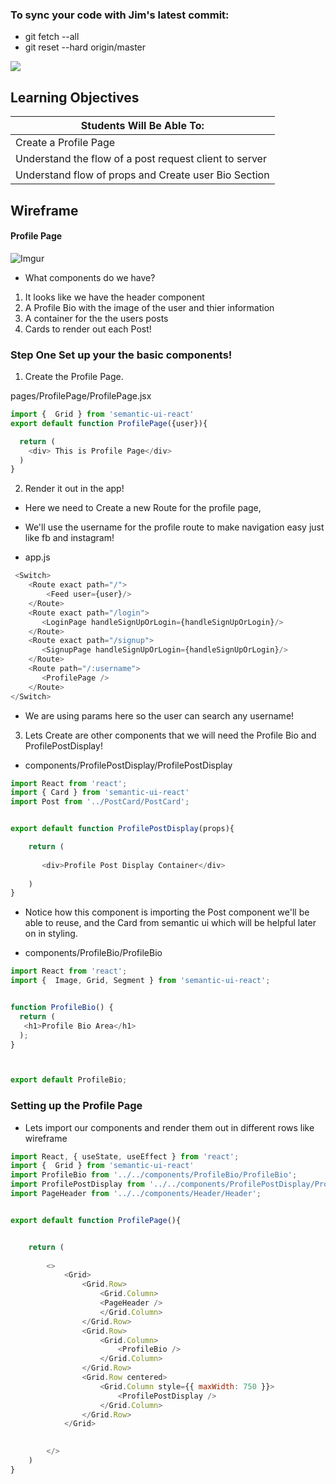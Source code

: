 ### To sync your code with Jim's latest commit:

- git fetch --all
- git reset --hard origin/master


<img src="https://i.imgur.com/fx2orT2.png">

## Learning Objectives

| Students Will Be Able To: |
| --- |
| Create a Profile Page  |
| Understand the flow of a post request client to server |
| Understand flow of props and Create user Bio Section |


## Wireframe 

#### Profile Page

![Imgur](https://i.imgur.com/dUdOeu3.png)


- What components do we have?

1.  It looks like we have the header component
2.  A Profile Bio with the image of the user and thier information
3.  A container for the the users posts
4.  Cards to render out each Post!


### Step One Set up your the basic components!

1. Create the Profile Page.

pages/ProfilePage/ProfilePage.jsx

```js
import {  Grid } from 'semantic-ui-react'
export default function ProfilePage({user}){

  return (
    <div> This is Profile Page</div>
  )
}
```

2. Render it out in the app!

- Here we need to Create a new Route for the profile page,
- We'll use the username for the profile route to make navigation easy just like fb and instagram!

- app.js

```js
 <Switch>
    <Route exact path="/">
        <Feed user={user}/>
    </Route>
    <Route exact path="/login">
       <LoginPage handleSignUpOrLogin={handleSignUpOrLogin}/>
    </Route>
    <Route exact path="/signup">
       <SignupPage handleSignUpOrLogin={handleSignUpOrLogin}/>
    </Route>
    <Route path="/:username">
       <ProfilePage />
    </Route>
</Switch>

```

- We are using params here so the user can search any username!

3. Lets Create are other components that we will need the Profile Bio and ProfilePostDisplay!

- components/ProfilePostDisplay/ProfilePostDisplay

```js
import React from 'react';
import { Card } from 'semantic-ui-react'
import Post from '../PostCard/PostCard';


export default function ProfilePostDisplay(props){

    return (
      
       <div>Profile Post Display Container</div>
    
    )
}
```

- Notice how this component is importing the Post component we'll be able to reuse, and the Card from semantic ui which will be helpful later on in styling. 

- components/ProfileBio/ProfileBio

```js
import React from 'react';
import {  Image, Grid, Segment } from 'semantic-ui-react';


function ProfileBio() { 
  return (
   <h1>Profile Bio Area</h1> 
  );
}



export default ProfileBio;
```

### Setting up the Profile Page 

- Lets import our components and render them out in different rows like wireframe


```js
import React, { useState, useEffect } from 'react';
import {  Grid } from 'semantic-ui-react'
import ProfileBio from '../../components/ProfileBio/ProfileBio';
import ProfilePostDisplay from '../../components/ProfilePostDisplay/ProfilePostDisplay';
import PageHeader from '../../components/Header/Header';


export default function ProfilePage(){


    return (
    
        <>
            <Grid>
                <Grid.Row>
                    <Grid.Column>
                    <PageHeader />
                    </Grid.Column>
                </Grid.Row>
                <Grid.Row>
                    <Grid.Column>
                        <ProfileBio />
                    </Grid.Column>
                </Grid.Row>
                <Grid.Row centered>
                    <Grid.Column style={{ maxWidth: 750 }}>
                        <ProfilePostDisplay />
                    </Grid.Column>
                </Grid.Row>
            </Grid>

           
        </>       
    )
}
```


